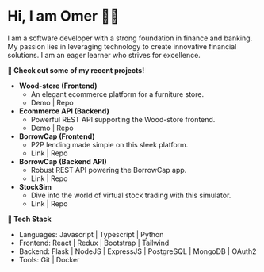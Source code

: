# Hi, I am Omer 🙋🏻

I am a software developer with a strong foundation in finance and banking. My passion lies in leveraging technology to create innovative financial solutions. I am an eager learner who strives for excellence.

**🚀 Check out some of my recent projects!**
- **Wood-store (Frontend)**
  - An elegant ecommerce platform for a furniture store.
  - Demo | Repo
- **Ecommerce API (Backend)** 
  - Powerful REST API supporting the Wood-store frontend.
  - Demo | Repo
- **BorrowCap (Frontend)**
  - P2P lending made simple on this sleek platform.
  - Link | Repo
- **BorrowCap (Backend API)**
  - Robust REST API powering the BorrowCap app.
  - Link | Repo
- **StockSim** 
  - Dive into the world of virtual stock trading with this simulator.
  - Link | Repo

**📱 Tech Stack**
- Languages: Javascript | Typescript | Python
- Frontend: React | Redux | Bootstrap | Tailwind
- Backend: Flask | NodeJS | ExpressJS | PostgreSQL | MongoDB | OAuth2
- Tools: Git | Docker



<!--
**omermj/omermj** is a ✨ _special_ ✨ repository because its `README.md` (this file) appears on your GitHub profile.

Here are some ideas to get you started:

- 🔭 I’m currently working on ...
- 🌱 I’m currently learning ...
- 👯 I’m looking to collaborate on ...
- 🤔 I’m looking for help with ...
- 💬 Ask me about ...
- 📫 How to reach me: ...
- 😄 Pronouns: ...
- ⚡ Fun fact: ...
-->
